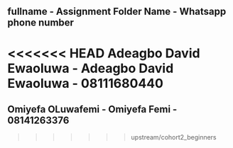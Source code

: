 ## fullname - Assignment Folder Name - Whatsapp phone number
<<<<<<< HEAD
Adeagbo David Ewaoluwa - Adeagbo David Ewaoluwa - 08111680440 
=======
## Omiyefa OLuwafemi - Omiyefa Femi - 08141263376
>>>>>>> upstream/cohort2_beginners
